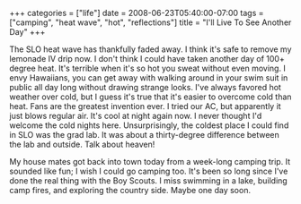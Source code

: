 +++
categories = ["life"]
date = 2008-06-23T05:40:00-07:00
tags = ["camping", "heat wave", "hot", "reflections"]
title = "I'll Live To See Another Day"
+++

The SLO heat wave has thankfully faded away. I think it's safe to remove my lemonade IV drip now. I don't think I could have taken another day of 100+ degree heat. It's terrible when it's so hot you sweat without even moving. I envy Hawaiians, you can get away with walking around in your swim suit in public all day long without drawing strange looks. I've always favored hot weather over cold, but I guess it's true that it's easier to overcome cold than heat. Fans are the greatest invention ever. I tried our AC, but apparently it just blows regular air. It's cool at night again now. I never thought I'd welcome the cold nights here. Unsurprisingly, the coldest place I could find in SLO was the grad lab. It was about a thirty-degree difference between the lab and outside. Talk about heaven!

My house mates got back into town today from a week-long camping trip. It sounded like fun; I wish I could go camping too. It's been so long since I've done the real thing with the Boy Scouts. I miss swimming in a lake, building camp fires, and exploring the country side. Maybe one day soon.

